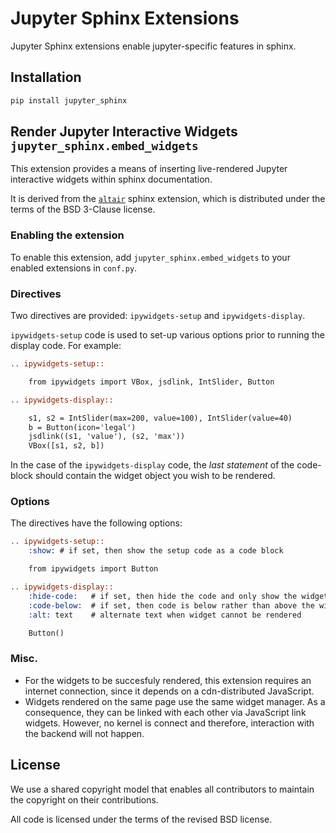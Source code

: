 # Jupyter Sphinx Extensions

Jupyter Sphinx extensions enable jupyter-specific features in sphinx.

## Installation

```bash
pip install jupyter_sphinx
```

## Render Jupyter Interactive Widgets `jupyter_sphinx.embed_widgets`

This extension provides a means of inserting live-rendered Jupyter
interactive widgets within sphinx documentation.

It is derived from the [`altair`](https://github.com/altair-viz/altair) sphinx
extension, which is distributed under the terms of the BSD 3-Clause license.

### Enabling the extension

To enable this extension, add `jupyter_sphinx.embed_widgets` to your enabled
extensions in `conf.py`.

### Directives

Two directives are provided: `ipywidgets-setup` and `ipywidgets-display`.

`ipywidgets-setup` code is used to set-up various options
prior to running the display code. For example:

```rst
.. ipywidgets-setup::

	from ipywidgets import VBox, jsdlink, IntSlider, Button

.. ipywidgets-display::

    s1, s2 = IntSlider(max=200, value=100), IntSlider(value=40)
	b = Button(icon='legal')
	jsdlink((s1, 'value'), (s2, 'max'))
	VBox([s1, s2, b])
```

In the case of the `ipywidgets-display` code, the *last statement* of the
code-block should contain the widget object you wish to be rendered.

### Options

The directives have the following options:

```rst
.. ipywidgets-setup::
    :show: # if set, then show the setup code as a code block

    from ipywidgets import Button

.. ipywidgets-display::
    :hide-code:   # if set, then hide the code and only show the widget
    :code-below:  # if set, then code is below rather than above the widget
    :alt: text    # alternate text when widget cannot be rendered

    Button()
```

### Misc.

- For the widgets to be succesfuly rendered, this extension requires an
  internet connection, since it depends on a cdn-distributed JavaScript.
- Widgets rendered on the same page use the same widget manager. As a
  consequence, they can be linked with each other via JavaScript link widgets.
  However, no kernel is connect and therefore, interaction with the backend
  will not happen.

## License
We use a shared copyright model that enables all contributors to maintain the
copyright on their contributions.

All code is licensed under the terms of the revised BSD license.
